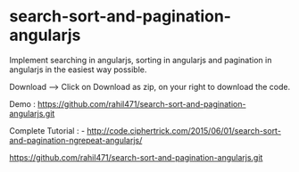 # search-sort-and-pagination-angularjs
Implement searching in angularjs, sorting in angularjs and pagination in angularjs in the easiest way possible.

Download --> Click on Download as zip, on your right to download the code.

Demo : <a href="http://code.ciphertrick.com/demo/search-sort-pagination/">https://github.com/rahil471/search-sort-and-pagination-angularjs.git</a> </br>

Complete Tutorial : - <a href="http://code.ciphertrick.com/2015/06/01/search-sort-and-pagination-ngrepeat-angularjs/">http://code.ciphertrick.com/2015/06/01/search-sort-and-pagination-ngrepeat-angularjs/</a>

https://github.com/rahil471/search-sort-and-pagination-angularjs.git